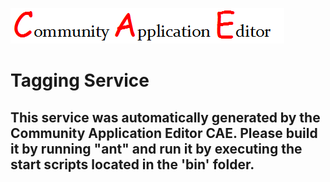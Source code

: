 ![CAE](https://github.com/cae-development/CAE-Deployment-Temp/blob/master/microservice-Tagging-Service/img/logo.png)  

Tagging Service
===================


This service was automatically generated by the Community Application Editor CAE. Please build it by running "ant" and run it by executing the start scripts located in the 'bin' folder.
---------------
